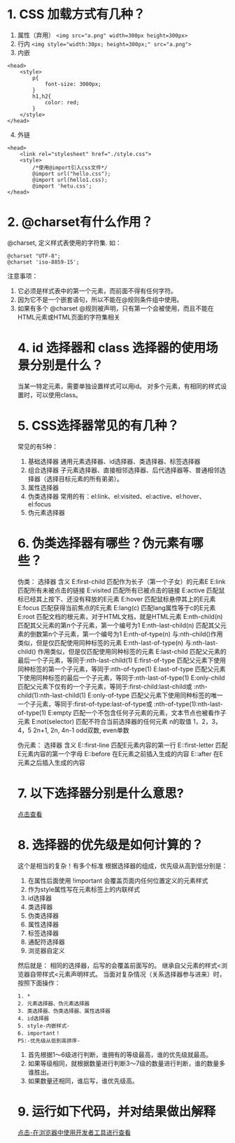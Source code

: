 # 1. CSS 加载方式有几种？
1. 属性（弃用）
`<img src="a.png" width=300px height=300px>`
2. 行内
`<img style="width:30px; height=300px;" src="a.png">`
3. 内嵌

```
<head>
    <style>
        p{
            font-size: 3000px;
        }
        h1,h2{
            color: red;
        }
    </style>
</head>
```
4. 外链

```
<head>
    <link rel="stylesheet" href="./style.css">
    <style>
        /*使用@import引入css文件*/
        @import url("hello.css");
        @import url(hello1.css);
        @import 'hetu.css';
</head>
```

# 2. @charset有什么作用？
@charset, 定义样式表使用的字符集.
如：

```
@charset "UTF-8"; 
@charset 'iso-8859-15';
```
注意事项：
1. 它必须是样式表中的第一个元素，而前面不得有任何字符。
2. 因为它不是一个嵌套语句，所以不能在@规则条件组中使用。
3. 如果有多个 @charset @规则被声明，只有第一个会被使用，而且不能在HTML元素或HTML页面的字符集相关 <style> 元素内的样式属性内使用。
@charset在某些 CSS 属性中使用非 ASCII 字符时非常有用，例如 content(伪元素)。
# 3. @import有什么作用？如何使用？
答：引入外部样式表。
<style>
@import url("index.css");
@import url('index.css');
@import url(index.css);
@import 'custom.css';
@import "common.css";
@import url('landscape.css') screen and (orientation:landscape);
</style>
# 4. id 选择器和 class 选择器的使用场景分别是什么？
当某一特定元素，需要单独设置样式可以用id。
对多个元素，有相同的样式设置时，可以使用class。
# 5. CSS选择器常见的有几种？
常见的有5种：
1. 基础选择器
   通用元素选择器、id选择器、类选择器、标签选择器
2. 组合选择器
    子元素选择器、直接相邻选择器、后代选择器等、普通相邻选择器（选择目标元素的所有弟弟）。
3. 属性选择器
4. 伪类选择器
    常用的有：el:link、el:visited、el:active、el:hover、el:focus
5. 伪元素选择器
# 6. 伪类选择器有哪些？伪元素有哪些？
伪类：
    选择器	            含义
E:first-child	匹配作为长子（第一个子女）的元素E
E:link	      匹配所有未被点击的链接
E:visited	   匹配所有已被点击的链接
E:active	      匹配鼠标已经其上按下、还没有释放的E元素
E:hover	      匹配鼠标悬停其上的E元素
E:focus	      匹配获得当前焦点的E元素
E:lang(c)	   匹配lang属性等于c的E元素
E:root	      匹配文档的根元素，对于HTML文档，就是HTML元素
E:nth-child(n)      	匹配其父元素的第n个子元素，第一个编号为1
E:nth-last-child(n)	   匹配其父元素的倒数第n个子元素，第一个编号为1
E:nth-of-type(n)	      与:nth-child()作用类似，但是仅匹配使用同种标签的元素
E:nth-last-of-type(n)	与:nth-last-child() 作用类似，但是仅匹配使用同种标签的元素
E:last-child	         匹配父元素的最后一个子元素，等同于:nth-last-child(1)
E:first-of-type	    匹配父元素下使用同种标签的第一个子元素，等同于:nth-of-type(1)
E:last-of-type  	    匹配父元素下使用同种标签的最后一个子元素，等同于:nth-last-of-type(1)
E:only-child	       匹配父元素下仅有的一个子元素，等同于:first-child:last-child或 :nth-child(1):nth-last-child(1)
E:only-of-type	       匹配父元素下使用同种标签的唯一一个子元素，等同于:first-of-type:last-of-type或 :nth-of-type(1):nth-last-of-type(1)
E:empty	             匹配一个不包含任何子元素的元素，文本节点也被看作子元素
E:not(selector)	     匹配不符合当前选择器的任何元素
                        n的取值
                        1，2，3，4，5
                        2n+1, 2n, 4n-1
                        odd双数, even单数

伪元素：
    选择器	        含义
E::first-line	   匹配E元素内容的第一行
E::first-letter	匹配E元素内容的第一个字母
E::before	      在E元素之前插入生成的内容
E::after	         在E元素之后插入生成的内容

# 7. 以下选择器分别是什么意思?
[点击查看](https://github.com/ComicParty/resume/blob/master/projects/U6/exercise7%E5%AF%B9%E4%B8%8B%E5%88%97CSS%E9%80%89%E6%8B%A9%E5%99%A8%E8%BF%9B%E8%A1%8C%E8%A7%A3%E9%87%8A.css)
# 8. 选择器的优先级是如何计算的？
这个是相当的复杂！有多个标准
根据选择器的组成，优先级从高到低分别是：
1. 在属性后面使用 !important 会覆盖页面内任何位置定义的元素样式
2. 作为style属性写在元素标签上的内联样式
3. id选择器
4. 类选择器
5. 伪类选择器
6. 属性选择器
7. 标签选择器
8. 通配符选择器
9. 浏览器自定义

然后就是：
        相同的选择器，后写的会覆盖前面写的。
        继承自父元素的样式<浏览器自带样式<元素声明样式。
当面对复杂情况（关系选择器参与进来）时， 按照下面操作：
```
1. * 
2. 元素选择器、伪元素选择器 
3. 类选择器、伪类选择器、属性选择器 
4. id选择器 
5. style-内嵌样式-
6. important！
PS:-优先级从低到高排序-
```
1. 首先根据1～6级进行判断，谁拥有的等级最高，谁的优先级就最高。
2. 如果等级相同，就根据数量进行判断3～7级的数量进行判断，谁的数量多谁胜出。
3. 如果数量还相同，谁后写，谁优先级高。
# 9. 运行如下代码，并对结果做出解释
[点击-在浏览器中使用开发者工具进行查看](https://comicparty.github.io/resume/projects/U6/exercise9.html)


